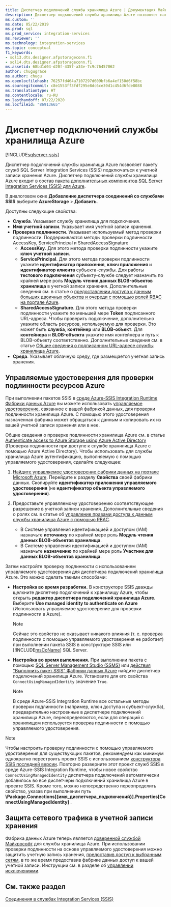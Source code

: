 ```yaml
---
title: Диспетчер подключений службы хранилища Azure | Документация Майкрософт
description: Диспетчер подключений службы хранилища Azure позволяет пакету служб SSIS подключаться к учетной записи хранения Azure.
ms.custom: ''
ms.date: 05/22/2019
ms.prod: sql
ms.prod_service: integration-services
ms.reviewer: ''
ms.technology: integration-services
ms.topic: conceptual
f1_keywords:
- sql13.dts.designer.afpstorageconn.f1
- sql14.dts.designer.afpstorageconn.f1
ms.assetid: 68bd1d04-d20f-4357-a34e-7c9c76457062
author: chugugrace
ms.author: chugu
ms.openlocfilehash: 76257fd464a7107297d609bfb6a4ef150d6f58bc
ms.sourcegitcommit: c8e1553ff3fdf295e8dc6ce30d1c454d6fde8088
ms.translationtype: HT
ms.contentlocale: ru-RU
ms.lasthandoff: 07/22/2020
ms.locfileid: "86913665"
---
```

# <a name="azure-storage-connection-manager"></a>Диспетчер подключений службы хранилища Azure

[!INCLUDE[sqlserver-ssis](../../includes/applies-to-version/sqlserver-ssis.md)]

Диспетчер подключений службы хранилища Azure позволяет пакету служб SQL Server Integration Services (SSIS) подключаться к учетной записи хранения Azure. Диспетчер подключений службы хранилища Azure входит в состав [пакета дополнительных компонентов SQL Server Integration Services (SSIS) для Azure](../../integration-services/azure-feature-pack-for-integration-services-ssis.md). 
  
В диалоговом окне **Добавление диспетчера соединений со службами SSIS** выберите **AzureStorage** > **Добавить**.  
  
Доступны следующие свойства:

- **Служба**. Указывает службу хранилища для подключения.
- **Имя учетной записи**. Указывает имя учетной записи хранения.
- **Проверка подлинности**. Указывает используемый метод проверки подлинности. Поддерживаются методы проверки подлинности AccessKey, ServicePrincipal и SharedAccessSignature
    - **AccessKey**. Для этого метода проверки подлинности укажите **ключ учетной записи**.
    - **ServicePrincipal**. Для этого метода проверки подлинности укажите **идентификатор приложения**, **ключ приложения** и **идентификатор клиента** субъекта-службы.
      Для работы **тестового подключения** субъекту-службе следует назначить по крайней мере роль **Модуль чтения данных BLOB-объектов хранилища** в учетной записи хранения.
      Дополнительные сведения см. в статье о [предоставлении доступа к данным больших двоичных объектов и очереди с помощью ролей RBAC на портале Azure](https://docs.microsoft.com/azure/storage/common/storage-auth-aad-rbac-portal#assign-rbac-roles-using-the-azure-portal).
    - **SharedAccessSignature**. Для этого метода проверки подлинности укажите по меньшей мере **Token** подписанного URL-адреса.
      Чтобы проверить подключение, дополнительно укажите область ресурсов, используемую для проверки. Это может быть **служба**, **контейнер** или **BLOB-объект**.
      Для **контейнера** и **BLOB-объекта** укажите имя контейнера и путь к BLOB-объекту соответственно.
      Дополнительные сведения см. в статье [Общие сведения о подписанном URL-адресе службы хранилища Azure](https://docs.microsoft.com/azure/storage/common/storage-sas-overview).
- **Среда**. Указывает облачную среду, где размещается учетная запись хранения.

## <a name="managed-identities-for-azure-resources-authentication"></a>Управляемые удостоверения для проверки подлинности ресурсов Azure
При выполнении пакетов SSIS в [среде Azure-SSIS Integration Runtime Фабрики данных Azure](https://docs.microsoft.com/azure/data-factory/concepts-integration-runtime#azure-ssis-integration-runtime) вы можете использовать [управляемое удостоверение](https://docs.microsoft.com/azure/data-factory/connector-azure-sql-database#managed-identity), связанное с вашей фабрикой данных, для проверки подлинности хранилища Azure. С помощью этого удостоверения назначенная фабрика может обращаться к данным и копировать их из вашей учетной записи хранения или в нее.

Общие сведения о проверке подлинности хранилища Azure см. в статье [Authenticate access to Azure Storage using Azure Active Directory](https://docs.microsoft.com/azure/storage/common/storage-auth-aad) (Проверка подлинности при доступе к службе хранилища Azure с помощью Azure Active Directory). Чтобы использовать для службы хранилища Azure аутентификацию, выполняемую с помощью управляемого удостоверения, сделайте следующее:

1. [Найдите управляемое удостоверение фабрики данных на портале Microsoft Azure](https://docs.microsoft.com/azure/data-factory/data-factory-service-identity). Перейдите к разделу **Свойства** своей фабрики данных. Скопируйте **идентификатор приложения управляемого удостоверения** (не **идентификатор объекта управляемого удостоверения**).

1. Предоставьте управляемому удостоверению соответствующее разрешение в учетной записи хранения. Дополнительные сведения о ролях см. в статье об [управление правами доступа к данным службы хранилища Azure с помощью RBAC](https://docs.microsoft.com/azure/storage/common/storage-auth-aad-rbac-portal).

    - В Системе управления идентификацией и доступом (IAM) назначьте **источнику** по крайней мере роль **Модуль чтения данных BLOB-объектов хранилища**.
    - В Системе управления идентификацией и доступом (IAM) назначьте **назначению** по крайней мере роль **Участник для данных BLOB-объектов хранилища**.

Затем настройте проверку подлинности с использованием управляемого удостоверения для диспетчера подключений хранилища Azure. Это можно сделать такими способами:

- **Настройка во время разработки.** В конструкторе SSIS дважды щелкните диспетчер подключений к хранилищу Azure, чтобы открыть **редактор диспетчера подключений хранилища Azure**. Выберите **Use managed identity to authenticate on Azure** (Использовать управляемое удостоверение для проверки подлинности в Azure).
    > [!NOTE]
    >  Сейчас это свойство не оказывает никакого влияния (т. е. проверка подлинности с помощью управляемого удостоверения не работает) при выполнении пакета SSIS в конструкторе SSIS или [!INCLUDE[msCoName](../../includes/msconame-md.md)] SQL Server.
    
- **Настройка во время выполнения.** При выполнении пакета с помощью [SQL Server Management Studio (SSMS)](https://docs.microsoft.com/sql/integration-services/ssis-quickstart-run-ssms) или [действия "Выполнить пакет SSIS" Фабрики данных Azure](https://docs.microsoft.com/azure/data-factory/how-to-invoke-ssis-package-ssis-activity) найдите диспетчер подключений хранилища Azure. Установите для его свойства `ConnectUsingManagedIdentity` значение `True`.
    > [!NOTE]
    >  В среде Azure-SSIS Integration Runtime все остальные методы проверки подлинности (например, ключ доступа и субъект-служба), предварительно настроенные в диспетчере подключений хранилища Azure, переопределяются, если для операций с хранилищем используется проверка подлинности с помощью управляемого удостоверения.

> [!NOTE]
>  Чтобы настроить проверку подлинности с помощью управляемого удостоверения для существующих пакетов, рекомендуем как минимум однократно перестроить проект SSIS с использованием [конструктора SSIS последней версии](https://docs.microsoft.com/sql/ssdt/download-sql-server-data-tools-ssdt). Повторно разверните этот проект служб SSIS в среде Azure-SSIS Integration Runtime, чтобы новое свойство `ConnectUsingManagedIdentity` диспетчера подключений автоматически добавилось во все диспетчеры подключений хранилища Azure в проекте SSIS. Кроме того, можно непосредственно переопределить свойство, указав при выполнении путь **\Package.Connections[{имя_диспетчера_подключений}].Properties[ConnectUsingManagedIdentity]** .

## <a name="secure-network-traffic-to-your-storage-account"></a>Защита сетевого трафика в учетной записи хранения
Фабрика данных Azure теперь является [доверенной службой Майкрософт](https://docs.microsoft.com/azure/storage/common/storage-network-security#trusted-microsoft-services) для службы хранилища Azure. При использовании проверки подлинности на основе управляемого удостоверения можно защитить учетную запись хранения, [предоставив доступ к выбранным сетям](https://docs.microsoft.com/azure/storage/common/storage-network-security#change-the-default-network-access-rule), в то же время предоставив фабрике данных доступ к вашей учетной записи. Инструкции см. в разделе об [управлении исключениями](https://docs.microsoft.com/azure/storage/common/storage-network-security#managing-exceptions).

## <a name="see-also"></a>См. также раздел  
 [Соединения в службах Integration Services (SSIS)](../../integration-services/connection-manager/integration-services-ssis-connections.md)
